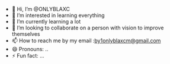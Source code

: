 - 👋 Hi, I’m @ONLYBLAXC
- 👀 I’m interested in learning everything
- 🌱 I’m currently learning a lot
- 💞️ I’m looking to collaborate on a person with vision to improve themselves
- 📫 How to reach me by my email :by1onlyblaxcm@gmail.com
- 😄 Pronouns: ..
- ⚡ Fun fact: ...

<!---
ONLYBLAXC/ONLYBLAXC is a ✨ special ✨ repository because its `README.md` (this file) appears on your GitHub profile.
You can click the Preview link to take a look at your changes.
--->
